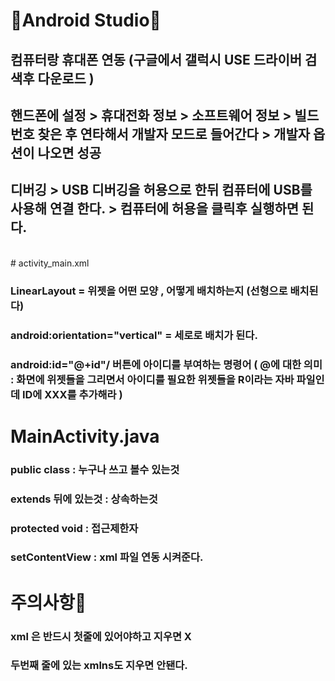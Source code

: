 # 🔴Android Studio🔴

## 컴퓨터랑 휴대폰 연동 (구글에서 갤럭시 USE 드라이버 검색후 다운로드 )

## 핸드폰에 설정 > 휴대전화 정보 > 소프트웨어 정보 > 빌드번호 찾은 후 연타해서 개발자 모드로 들어간다 > 개발자 옵션이 나오면 성공

## 디버깅 > USB 디버깅을 허용으로 한뒤 컴퓨터에 USB를 사용해 연결 한다.   >  컴퓨터에 허용을 클릭후 실행하면 된다. 
  
<br/>
# activity_main.xml

  ### LinearLayout = 위젯을 어떤 모양 , 어떻게 배치하는지 (선형으로 배치된다)
  ### android:orientation="vertical" = 세로로 배치가 된다.
  ###  android:id="@+id"/ 버튼에 아이디를 부여하는 명령어  ( @에 대한 의미 : 화면에 위젯들을 그리면서 아이디를 필요한 위젯들을 R이라는 자바 파일인데 ID에 XXX를 추가해라 ) 
  
  
# MainActivity.java

  ### public class : 누구나 쓰고 볼수 있는것
  ### extends 뒤에 있는것 : 상속하는것
  ### protected void : 접근제한자
  ### setContentView : xml 파일 연동 시켜준다.
  
  
  
  
# 주의사항🛑
  
  ### xml 은 반드시 첫줄에 있어야하고 지우면 X
  ### 두번째 줄에 있는 xmlns도 지우면 안됀다.
